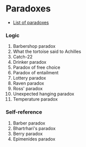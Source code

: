 # Paradoxes
* [List of paradoxes](https://en.wikipedia.org/wiki/List_of_paradoxes)

### Logic
1. Barbershop paradox
2. What the tortoise said to Achilles
3. Catch-22
4. Drinker paradox
5. Paradox of free choice
6. Paradox of entailment
7. Lottery paradox
8. Raven paradox
9. Ross' paradox
10. Unexpected hanging paradox
11. Temperature paradox

### Self-reference
1. Barber paradox
2. Bhartrhari's paradox
3. Berry paradox
4. Epimenides paradox

